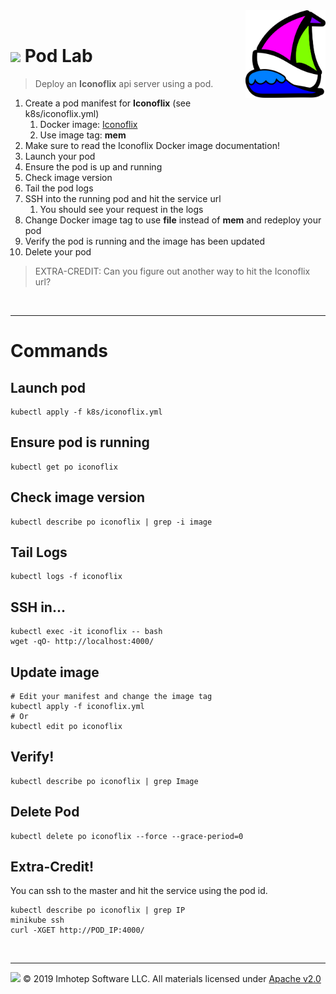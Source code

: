 <img src="../assets/k8sland.png" align="right" width="128" height="auto"/>

<br/>

# <img src="../assets/lab.png" width="32" height="auto"/> Pod Lab

> Deploy an **Iconoflix** api server using a pod.

1. Create a pod manifest for **Iconoflix** (see k8s/iconoflix.yml)
    1. Docker image: [Iconoflix](https://quay.io/repository/imhotepio/iconoflix)
    2. Use image tag: **mem**
2. Make sure to read the Iconoflix Docker image documentation!
3. Launch your pod
4. Ensure the pod is up and running
5. Check image version
6. Tail the pod logs
7. SSH into the running pod and hit the service url
   1. You should see your request in the logs
8. Change Docker image tag to use **file** instead of **mem** and redeploy your pod
9. Verify the pod is running and the image has been updated
10. Delete your pod

> EXTRA-CREDIT: Can you figure out another way to hit the Iconoflix url?

<br/>

---
# Commands

## Launch pod

```shell
kubectl apply -f k8s/iconoflix.yml
```

## Ensure pod is running

```shell
kubectl get po iconoflix
```

## Check image version

```shell
kubectl describe po iconoflix | grep -i image
```

## Tail Logs

```shell
kubectl logs -f iconoflix
```

## SSH in...

```shell
kubectl exec -it iconoflix -- bash
wget -qO- http://localhost:4000/
```

## Update image

```shell
# Edit your manifest and change the image tag
kubectl apply -f iconoflix.yml
# Or
kubectl edit po iconoflix
```

## Verify!

```shell
kubectl describe po iconoflix | grep Image
```

## Delete Pod

```shell
kubectl delete po iconoflix --force --grace-period=0
```

## Extra-Credit!

You can ssh to the master and hit the service using the pod id.

```shell
kubectl describe po iconoflix | grep IP
minikube ssh
curl -XGET http://POD_IP:4000/
```

<br/>

---
<img src="../assets/imhotep_logo.png" width="32" height="auto"/> © 2019 Imhotep Software LLC.
All materials licensed under [Apache v2.0](http://www.apache.org/licenses/LICENSE-2.0)